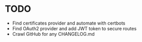 # TODO

- Find certificates provider and automate with certbots
- Find OAuth2 provider and add JWT token to secure routes
- Crawl GitHub for any CHANGELOG.md

